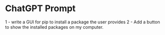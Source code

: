 # ChatGPT Prompt
1 - write a GUI for pip to install a package the user provides
2 - Add a button to show the installed packages on my computer.